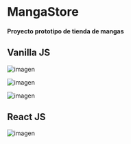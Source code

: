 # MangaStore
#### Proyecto prototipo de tienda de mangas

## Vanilla JS 

![imagen](https://user-images.githubusercontent.com/104238144/211173262-c2ea1b0e-5a31-4d88-bcc7-8a22e94de5b4.png)

![imagen](https://user-images.githubusercontent.com/104238144/211173243-5ddb65a1-3bd2-4ca2-aa95-ac58be393ec6.png)

![imagen](https://user-images.githubusercontent.com/104238144/211394417-ed113480-0133-4ff9-846f-520e39d564ae.png)

## React JS

![imagen](https://user-images.githubusercontent.com/104238144/217155934-fd9bc323-2fce-4c00-b148-918b579e0ac6.png)

